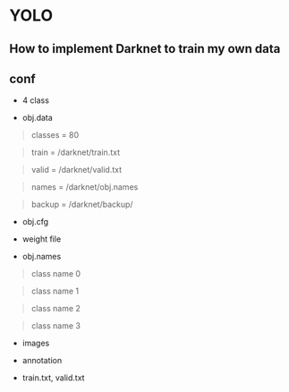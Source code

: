 # YOLO

## How to implement Darknet to train my own data

## conf
- 4 class

- obj.data
> classes = 80

> train = /darknet/train.txt

> valid = /darknet/valid.txt

> names = /darknet/obj.names

> backup = /darknet/backup/

- obj.cfg

- weight file

- obj.names
> class name 0

> class name 1

> class name 2

> class name 3

- images

- annotation

- train.txt, valid.txt
